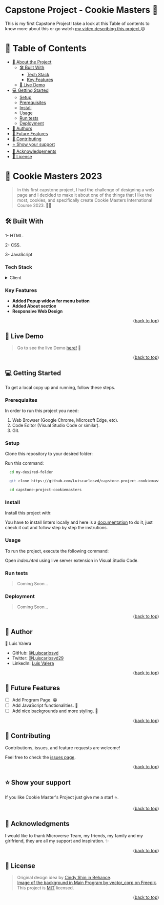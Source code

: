 # Capstone Project - Cookie Masters 🍪

This is my first Capstone Project! take a look at this Table of contents to know more about this or go watch [my video describing this project.](https://www.loom.com/share/332a616678d34a42afb0ee3051b9afcf)😄

<!-- TABLE OF CONTENTS -->

# 📗 Table of Contents

- [📖 About the Project](#about-project)
  - [🛠 Built With](#built-with)
    - [Tech Stack](#tech-stack)
    - [Key Features](#key-features)
  - [🚀 Live Demo](#live-demo)
- [💻 Getting Started](#getting-started)
  - [Setup](#setup)
  - [Prerequisites](#prerequisites)
  - [Install](#install)
  - [Usage](#usage)
  - [Run tests](#run-tests)
  - [Deployment](#deployment)
- [👥 Authors](#authors)
- [🔭 Future Features](#future-features)
- [🤝 Contributing](#contributing)
- [⭐️ Show your support](#support)
- [🙏 Acknowledgements](#acknowledgements)
- [📝 License](#license)

<!-- PROJECT DESCRIPTION -->

# 📖 Cookie Masters 2023 <a name="about-project"></a>

> In this first capstone project, I had the challenge of designing a web page and I decided to make it about one of the things that I like the most, cookies, and specifically create Cookie Masters International Course 2023. 🍪🙌

## 🛠 Built With <a name="built-with"></a>

1- HTML.

2- CSS.

3- JavaScript

### Tech Stack <a name="tech-stack"></a>

<details>
  <summary>Client</summary>
  <ul>
    <li><a href="#">HTML</a></li>
    <li><a href="#">CSS</a></li>
  </ul>
</details>

<!-- Features -->

### Key Features <a name="key-features"></a>

- **Added Popup widow for menu button**
- **Added About section**
- **Responsive Web Design**

<p align="right">(<a href="#readme-top">back to top</a>)</p>

<!-- LIVE DEMO -->

## 🚀 Live Demo <a name="live-demo"></a>

> Go to see the live Demo [here!](https://luiscarlosvd.github.io/capstone-project-cookiemasters/) 🙌

<p align="right">(<a href="#readme-top">back to top</a>)</p>

<!-- GETTING STARTED -->

## 💻 Getting Started <a name="getting-started"></a>

To get a local copy up and running, follow these steps.

### Prerequisites

In order to run this project you need:

1. Web Browser (Google Chrome, Microsoft Edge, etc).
2. Code Editor (Visual Studio Code or similar).
3. Git.

### Setup

Clone this repository to your desired folder:

Run this command:

```sh
  cd my-desired-folder

  git clone https://github.com/Luiscarlosvd/capstone-project-cookiemasters.git

  cd capstone-project-cookiemasters
```

### Install

Install this project with:

You have to install linters locally and here is a [documentation](https://github.com/microverseinc/linters-config/tree/master/html-css-js) to do it, just check it out and follow step by step the instrutions.

### Usage

To run the project, execute the following command:

Open *index.html* using live server extension in Visual Studio Code.

### Run tests

> Coming Soon...

### Deployment

> Coming Soon...

<p align="right">(<a href="#readme-top">back to top</a>)</p>

<!-- AUTHORS -->

## 👥 Author <a name="authors"></a>

👤 Luis Valera

- GitHub: [@Luiscarlosvd](https://github.com/Luiscarlosvd)
- Twitter: [@Luiscarlosvd29](https://twitter.com/Luiscarlosvd29)
- LinkedIn: [Luis Valera](https://www.linkedin.com/in/luis-valera-6a5749267/)

<p align="right">(<a href="#readme-top">back to top</a>)</p>

<!-- FUTURE FEATURES -->

## 🔭 Future Features <a name="future-features"></a>

- [ ] Add Program Page. 😁
- [ ] Add JavaScript functionalities. 💪
- [ ] Add nice backgrounds and more styling. 👏

<p align="right">(<a href="#readme-top">back to top</a>)</p>

<!-- CONTRIBUTING -->

## 🤝 Contributing <a name="contributing"></a>

Contributions, issues, and feature requests are welcome!

Feel free to check the [issues page](../../issues/).

<p align="right">(<a href="#readme-top">back to top</a>)</p>

<!-- SUPPORT -->

## ⭐️ Show your support <a name="support"></a>

If you like Cookie Master's Project just give me a star! ⭐️.

<p align="right">(<a href="#readme-top">back to top</a>)</p>

<!-- ACKNOWLEDGEMENTS -->

## 🙏 Acknowledgments <a name="acknowledgements"></a>

I would like to thank Microverse Team, my friends, my family and my girlfriend, they are all my support and inspiration. ✨

<p align="right">(<a href="#readme-top">back to top</a>)</p>

<!-- LICENSE -->

## 📝 License <a name="license"></a>

>Original design idea by [Cindy Shin in Behance](https://www.behance.net/adagio07). <br>
>[Image of the background in Main Program by vector_corp on Freepik](https://www.freepik.com/free-vector/abstract-dark-low-poly-background_25861887.htm#query=website%20background%20black&position=14&from_view=search&track=ais). <br>
>This project is [MIT](./LICENSE) licensed.

<p align="right">(<a href="#readme-top">back to top</a>)</p>
